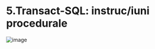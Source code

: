 # 5.Transact-SQL: instruc/iuni procedurale  

![image](https://user-images.githubusercontent.com/34598802/47282917-a361ec00-d5e9-11e8-9382-4240c2c32ad3.png)



